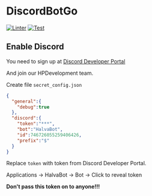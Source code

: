 # DiscordBotGo
[![Linter](https://github.com/HalvaPovidlo/discordBotGo/actions/workflows/linter.yml/badge.svg)](https://github.com/HalvaPovidlo/discordBotGo/actions/workflows/linter.yml) [![Test](https://github.com/HalvaPovidlo/discordBotGo/actions/workflows/test.yml/badge.svg)](https://github.com/HalvaPovidlo/discordBotGo/actions/workflows/test.yml)

## Enable Discord

You need to sign up at [Discord Developer Portal](https://discord.com/developers/applications)

And join our HPDevelopment team.

Create file `secret_config.json`

```json
{
  "general":{
    "debug":true
  },
  "discord":{
    "token":"***",
    "bot":"HalvaBot",
    "id":746726055259406426,
    "prefix":"$"
  }
}

```
Replace `token` with token from Discord Developer Portal.

Applications -> HalvaBot -> Bot -> Click to reveal token

**Don't pass this token on to anyone!!!**
